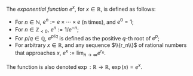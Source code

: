 The *exponential function* $e^x$, for $x \in \mathbb{R}$, is defined as follows:

- For $n \in \mathbb{N}$, $e^n := e \times \cdots \times e$ (n times), and $e^0 = 1$;
- For $n \in \mathbb{Z}_{<0}$, $e^n := 1 / e^{-n}$;
- For $p/q \in \mathbb{Q}$, $e^{p/q}$ is defined as the positive $q$-th root of $e^p$;
- For arbitrary $x \in \mathbb{R}$, and any sequence $\\{r_n\\}$ of rational numbers that approaches $x$, $e^x := \lim_{n\to\infty} e^{r_n}$.

The function is also denoted $\exp: \mathbb{R} \to \mathbb{R}$, $\exp(x)=e^x$.
